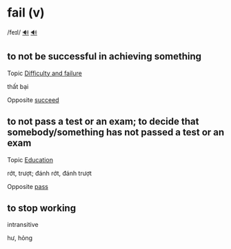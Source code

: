 # fail (v)

/feɪl/ [🔊](https://www.oxfordlearnersdictionaries.com/media/english/uk_pron/f/fai/fail_/fail__gb_1.mp3) [🔊](https://www.oxfordlearnersdictionaries.com/media/english/us_pron/f/fai/fail_/fail__us_1.mp3)

## to not be successful in achieving something

Topic [Difficulty and failure](../topics/difficulty-and-failure.md#difficulty--failure)

thất bại

Opposite [succeed]()

## to not pass a test or an exam; to decide that somebody/something has not passed a test or an exam

Topic [Education](../topics/education-n.md#education)

rớt, trượt; đánh rớt, đánh trượt

Opposite [pass]()

## to stop working

intransitive

hư, hỏng